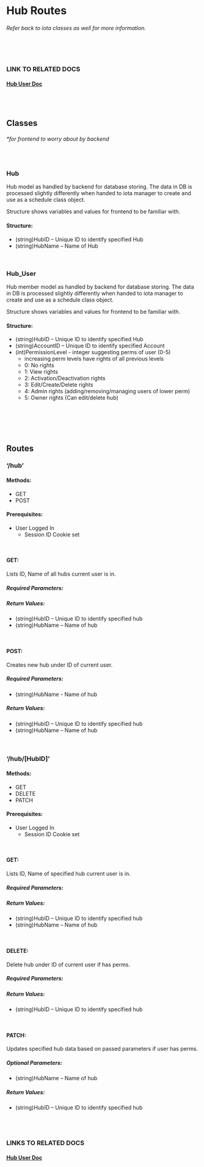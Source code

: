 # Hub Routes
###### Refer back to iota classes as well for more information.
<br><br>
### LINK TO RELATED DOCS
#### [Hub User Doc](./user/README.md)
<br><br>
## Classes
###### *for frontend to worry about by backend
<br>

### Hub

Hub model as handled by backend for database storing. The data in DB is processed slightly differently when handed to iota manager to create and use as a schedule class object. 

Structure shows variables and values for frontend to be familiar with.

#### Structure:
-	(string)HubID – Unique ID to identify specified Hub
-	(string)HubName – Name of Hub
<br>

### Hub_User

Hub member model as handled by backend for database storing. The data in DB is processed slightly differently when handed to iota manager to create and use as a schedule class object. 

Structure shows variables and values for frontend to be familiar with.

#### Structure:
-	(string)HubID – Unique ID to identify specified Hub
-	(string)AccountID – Unique ID to identify specified Account
-   (int)PermissionLevel - integer suggesting perms of user (0-5)
    -   increasing perm levels have rights of all previous levels
    -   0: No rights
    -   1: View rights
    -   2: Activation/Deactivation rights
    -   3: Edit/Create/Delete rights
    -   4: Admin rights (adding/removing/managing users of lower perm)
    -   5: Owner rights (Can edit/delete hub)

 <br><br><br><br>
## Routes

### ‘/hub’

#### Methods: 
-	GET
-	POST

#### Prerequisites: 
-	User Logged In
    -	Session ID Cookie set
<br>

#### GET: 

Lists ID, Name of all hubs current user is in.

##### Required Parameters:

##### Return Values:
-	(string)HubID – Unique ID to identify specified hub
-	(string)HubName – Name of hub
<br>

#### POST:

Creates new hub under ID of current user.

##### Required Parameters:
-   (string)HubName - Name of hub

##### Return Values:
-	(string)HubID – Unique ID to identify specified hub
-	(string)HubName – Name of hub
<br><br><br>

### ‘/hub/[HubID]’

#### Methods: 
-	GET
-	DELETE
-   PATCH

#### Prerequisites: 
-	User Logged In
    -	Session ID Cookie set
<br>

#### GET: 

Lists ID, Name of specified hub current user is in.

##### Required Parameters:

##### Return Values:
-	(string)HubID – Unique ID to identify specified hub
-	(string)HubName – Name of hub
<br>

#### DELETE:

Delete hub under ID of current user if has perms.

##### Required Parameters:

##### Return Values:
-	(string)HubID – Unique ID to identify specified hub
<br>

#### PATCH: 

Updates specified hub data based on passed parameters if user has perms.

##### Optional Parameters:
-	(string)HubName – Name of hub

##### Return Values:
-	(string)HubID – Unique ID to identify specified hub  <br><br><br><br>


### LINKS TO RELATED DOCS <br>
#### [Hub User Doc](./user/README.md)
